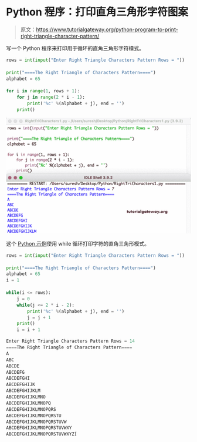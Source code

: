 # Python 程序：打印直角三角形字符图案

> 原文：<https://www.tutorialgateway.org/python-program-to-print-right-triangle-character-pattern/>

写一个 Python 程序来打印用于循环的直角三角形字符模式。

```py
rows = int(input("Enter Right Triangle Characters Pattern Rows = "))

print("====The Right Triangle of Characters Pattern====")
alphabet = 65

for i in range(1, rows + 1):
    for j in range(2 * i - 1):
        print('%c' %(alphabet + j), end = '')
    print()
```

![Python Program to Print Right Triangle Character Pattern](img/588e0ed36cc26b5eda7a3c4550602217.png)

这个 [Python 示例](https://www.tutorialgateway.org/python-programming-examples/)使用 while 循环打印字符的直角三角形模式。

```py
rows = int(input("Enter Right Triangle Characters Pattern Rows = "))

print("====The Right Triangle of Characters Pattern====")
alphabet = 65
i = 1

while(i <= rows):
    j = 0
    while(j <= 2 * i - 2):
        print('%c' %(alphabet + j), end = '')
        j = j + 1
    print()
    i = i + 1
```

```py
Enter Right Triangle Characters Pattern Rows = 14
====The Right Triangle of Characters Pattern====
A
ABC
ABCDE
ABCDEFG
ABCDEFGHI
ABCDEFGHIJK
ABCDEFGHIJKLM
ABCDEFGHIJKLMNO
ABCDEFGHIJKLMNOPQ
ABCDEFGHIJKLMNOPQRS
ABCDEFGHIJKLMNOPQRSTU
ABCDEFGHIJKLMNOPQRSTUVW
ABCDEFGHIJKLMNOPQRSTUVWXY
ABCDEFGHIJKLMNOPQRSTUVWXYZ[
```